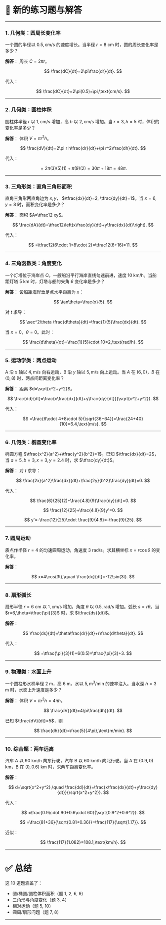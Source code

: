 
# 📘 新的练习题与解答

---

### 1. 几何类：圆周长变化率

一个圆的半径以 $0.5,\text{cm/s}$ 的速度增长。当半径 $r=8$ cm 时，圆的周长变化率是多少？

**解答**：
周长 $C=2\pi r$。

$$
\frac{dC}{dt}=2\pi\frac{dr}{dt}.
$$

代入：

$$
\frac{dC}{dt}=2\pi(0.5)=\pi,\text{cm/s}.
$$

---

### 2. 几何类：圆柱体积

圆柱体半径 $r$ 以 $1,\text{cm/s}$ 增加，高 $h$ 以 $2,\text{cm/s}$ 增加。当 $r=3, h=5$ 时，体积的变化率是多少？

**解答**：
体积 $V=\pi r^2 h$。

$$
\frac{dV}{dt}=2\pi r h\frac{dr}{dt}+\pi r^2\frac{dh}{dt}.
$$

代入：

$$
=2\pi(3)(5)(1)+\pi(9)(2)=30\pi+18\pi=48\pi.
$$

---

### 3. 三角形类：直角三角形面积

直角三角形两直角边为 $x,y$， $\tfrac{dx}{dt}=2, \tfrac{dy}{dt}=1$。当 $x=6,y=8$ 时，面积变化率是多少？

**解答**：
面积 $A=\tfrac12 xy$。

$$
\frac{dA}{dt}=\tfrac12\left(x\frac{dy}{dt}+y\frac{dx}{dt}\right).
$$

代入：

$$
=\tfrac12(6\cdot 1+8\cdot 2)=\tfrac12(6+16)=11.
$$

---

### 4. 三角函数类：角度变化

一个灯塔位于海岸点 $O$。一艘船沿平行海岸直线匀速前进，速度 $10$ km/h。当船距灯塔 $5$ km 时，灯塔与船的夹角 $\theta$ 变化率是多少？

**解答**：
设船距海岸垂足点水平距离为 $x$：

$$
\tan\theta=\frac{x}{5}.
$$

对 $t$ 求导：

$$
\sec^2\theta \frac{d\theta}{dt}=\frac{1}{5}\frac{dx}{dt}.
$$

当 $x=0$，$\theta=0$。此时：

$$
\frac{d\theta}{dt}=\frac{1}{5}\cdot 10=2,\text{rad/h}.
$$

---

### 5. 运动学类：两点运动

A 沿 $x$ 轴以 $4,\text{m/s}$ 向右运动，B 沿 $y$ 轴以 $5,\text{m/s}$ 向上运动。当 $A$ 在 $(6,0)$，$B$ 在 $(0,8)$ 时，两点间距离变化率？

**解答**：
距离 $d=\sqrt{x^2+y^2}$。

$$
\frac{dd}{dt}=\frac{x\frac{dx}{dt}+y\frac{dy}{dt}}{\sqrt{x^2+y^2}}.
$$

代入：

$$
=\frac{6\cdot 4+8\cdot 5}{\sqrt{36+64}}=\frac{24+40}{10}=6.4,\text{m/s}.
$$

---

### 6. 几何类：椭圆变化率

椭圆方程 $\tfrac{x^2}{a^2}+\tfrac{y^2}{b^2}=1$。已知 $\tfrac{dx}{dt}=2$，当 $a=5, b=3, x=3, y=2.4$ 时，求 $\tfrac{dy}{dt}$。

**解答**：
对 $t$ 求导：

$$
\frac{2x}{a^2}\frac{dx}{dt}+\frac{2y}{b^2}\frac{dy}{dt}=0.
$$

代入：

$$
\frac{6}{25}(2)+\frac{4.8}{9}\frac{dy}{dt}=0.
$$

$$
\frac{12}{25}+\frac{4.8}{9}y'=0.
$$

$$
y'=-\frac{12}{25}\cdot \frac{9}{4.8}=-\frac{9}{25}.
$$

---

### 7. 圆周运动

质点作半径 $r=4$ 的匀速圆周运动，角速度 $3$ rad/s。求其横坐标 $x=r\cos\theta$ 的变化率。

**解答**：

$$
x=4\cos(3t),\quad \frac{dx}{dt}=-12\sin(3t).
$$

---

### 8. 扇形弧长

扇形半径 $r=6$ cm 以 $1,\text{cm/s}$ 增加，角度 $\theta$ 以 $0.5,\text{rad/s}$ 增加。弧长 $s=r\theta$。当 $r=6,\theta=\tfrac{\pi}{3}$ 时，求 $\tfrac{ds}{dt}$。

**解答**：

$$
\frac{ds}{dt}=\theta\frac{dr}{dt}+r\frac{d\theta}{dt}.
$$

代入：

$$
=\tfrac{\pi}{3}(1)+6(0.5)=\tfrac{\pi}{3}+3.
$$

---

### 9. 物理类：水面上升

一个圆柱形水桶半径 $2$ m，高 $6$ m。水以 $5,\text{m}^3/\text{min}$ 的速率注入。当水深 $h=3$ m 时，水面上升速度是多少？

**解答**：
体积 $V=\pi r^2 h=4\pi h$。

$$
\frac{dV}{dt}=4\pi\frac{dh}{dt}.
$$

已知 $\tfrac{dV}{dt}=5$，则

$$
\frac{dh}{dt}=\frac{5}{4\pi},\text{m/min}.
$$

---

### 10. 综合题：两车远离

汽车 A 以 $90$ km/h 向东行驶，汽车 B 以 $60$ km/h 向北行驶。当 A 在 $(0.9,0)$ km，B 在 $(0,0.6)$ km 时，求两车距离变化率。

**解答**：

$$
d=\sqrt{x^2+y^2},\quad \frac{dd}{dt}=\frac{x\frac{dx}{dt}+y\frac{dy}{dt}}{\sqrt{x^2+y^2}}.
$$

代入：

$$
=\frac{0.9\cdot 90+0.6\cdot 60}{\sqrt{0.9^2+0.6^2}}.
$$

$$
=\frac{81+36}{\sqrt{0.81+0.36}}=\frac{117}{\sqrt{1.17}}.
$$

近似：

$$
\frac{117}{1.082}=108.1,\text{km/h}.
$$

---

# ✅ 总结

这 10 道题涵盖了：

* 圆/椭圆/圆柱体积面积（题 1, 2, 6, 9）
* 三角形与角度变化（题 3, 4）
* 相对运动（题 5, 10）
* 圆周/扇形问题（题 7, 8）

---


